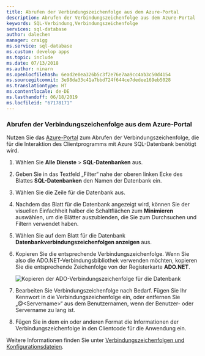 ```yaml
---
title: Abrufen der Verbindungszeichenfolge aus dem Azure-Portal
description: Abrufen der Verbindungszeichenfolge aus dem Azure-Portal
keywords: SQL-Verbindung,Verbindungszeichenfolge
services: sql-database
author: dalechen
manager: craigg
ms.service: sql-database
ms.custom: develop apps
ms.topic: include
ms.date: 07/13/2018
ms.author: ninarn
ms.openlocfilehash: 6ead2e0ea326b5c3f2e76e7aa9cc4ab3c50d4154
ms.sourcegitcommit: 3e98da33c41a7bbd724f644ce7dedee169eb5028
ms.translationtype: HT
ms.contentlocale: de-DE
ms.lasthandoff: 06/18/2019
ms.locfileid: "67178171"
---
```

### <a name="obtain-the-connection-string-from-the-azure-portal"></a>Abrufen der Verbindungszeichenfolge aus dem Azure-Portal
Nutzen Sie das [Azure-Portal](https://portal.azure.com/) zum Abrufen der Verbindungszeichenfolge, die für die Interaktion des Clientprogramms mit Azure SQL-Datenbank benötigt wird.

1. Wählen Sie **Alle Dienste** > **SQL-Datenbanken** aus.

2. Geben Sie in das Textfeld „Filter“ nahe der oberen linken Ecke des Blattes **SQL-Datenbanken** den Namen der Datenbank ein.

3. Wählen Sie die Zeile für die Datenbank aus.

4. Nachdem das Blatt für die Datenbank angezeigt wird, können Sie der visuellen Einfachheit halber die Schaltflächen zum **Minimieren** auswählen, um die Blätter auszublenden, die Sie zum Durchsuchen und Filtern verwendet haben.

5. Wählen Sie auf dem Blatt für die Datenbank **Datenbankverbindungszeichenfolgen anzeigen** aus.

6. Kopieren Sie die entsprechende Verbindungszeichenfolge. Wenn Sie also die ADO.NET-Verbindungsbibliothek verwenden möchten, kopieren Sie die entsprechende Zeichenfolge von der Registerkarte **ADO.NET**.

    ![Kopieren der ADO-Verbindungszeichenfolge für die Datenbank][20-CopyAdoConnectionString]

7. Bearbeiten Sie Verbindungszeichenfolge nach Bedarf. Fügen Sie Ihr Kennwort in die Verbindungszeichenfolge ein, oder entfernen Sie „@&lt;Servername&gt;“ aus dem Benutzernamen, wenn der Benutzer- oder Servername zu lang ist.

8. Fügen Sie in dem ein oder anderen Format die Informationen der Verbindungszeichenfolge in den Clientcode für die Anwendung ein.

Weitere Informationen finden Sie unter [Verbindungszeichenfolgen und Konfigurationsdateien](https://msdn.microsoft.com/library/ms254494.aspx).

<!-- Image references. -->



[20-CopyAdoConnectionString]: ./media/sql-database-include-connection-string-20-portalshots/connqry-connstr-b.png


<!--
These three includes/ files are a sequenced set, but you can pick and choose:

includes/sql-database-include-connection-string-20-portalshots.md
includes/sql-database-include-connection-string-30-compare.md
includes/sql-database-include-connection-string-40-config.md
-->

